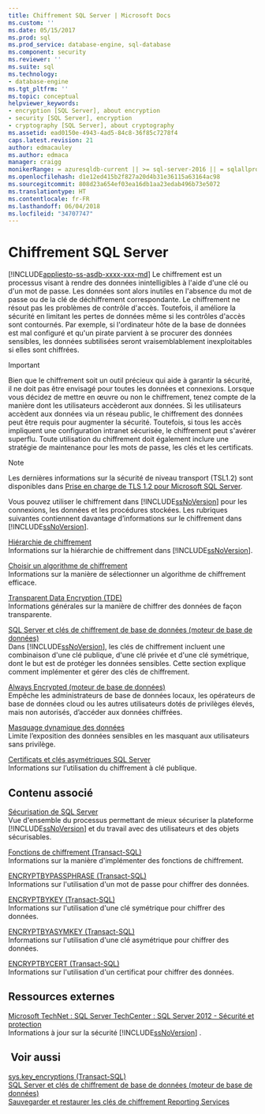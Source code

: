 ```yaml
---
title: Chiffrement SQL Server | Microsoft Docs
ms.custom: ''
ms.date: 05/15/2017
ms.prod: sql
ms.prod_service: database-engine, sql-database
ms.component: security
ms.reviewer: ''
ms.suite: sql
ms.technology:
- database-engine
ms.tgt_pltfrm: ''
ms.topic: conceptual
helpviewer_keywords:
- encryption [SQL Server], about encryption
- security [SQL Server], encryption
- cryptography [SQL Server], about cryptography
ms.assetid: ead0150e-4943-4ad5-84c8-36f85c7278f4
caps.latest.revision: 21
author: edmacauley
ms.author: edmaca
manager: craigg
monikerRange: = azuresqldb-current || >= sql-server-2016 || = sqlallproducts-allversions
ms.openlocfilehash: d1e12ed415b2f827a20d4b31e36115a63164ac98
ms.sourcegitcommit: 808d23a654ef03ea16db1aa23edab496b73e5072
ms.translationtype: HT
ms.contentlocale: fr-FR
ms.lasthandoff: 06/04/2018
ms.locfileid: "34707747"
---
```

# <a name="sql-server-encryption"></a>Chiffrement SQL Server
[!INCLUDE[appliesto-ss-asdb-xxxx-xxx-md](../../../includes/appliesto-ss-asdb-xxxx-xxx-md.md)]
  Le chiffrement est un processus visant à rendre des données inintelligibles à l'aide d'une clé ou d'un mot de passe. Les données sont alors inutiles en l'absence du mot de passe ou de la clé de déchiffrement correspondante. Le chiffrement ne résout pas les problèmes de contrôle d'accès. Toutefois, il améliore la sécurité en limitant les pertes de données même si les contrôles d'accès sont contournés. Par exemple, si l'ordinateur hôte de la base de données est mal configuré et qu'un pirate parvient à se procurer des données sensibles, les données subtilisées seront vraisemblablement inexploitables si elles sont chiffrées.  
  

> [!IMPORTANT]  
>  Bien que le chiffrement soit un outil précieux qui aide à garantir la sécurité, il ne doit pas être envisagé pour toutes les données et connexions. Lorsque vous décidez de mettre en œuvre ou non le chiffrement, tenez compte de la manière dont les utilisateurs accèderont aux données. Si les utilisateurs accèdent aux données via un réseau public, le chiffrement des données peut être requis pour augmenter la sécurité. Toutefois, si tous les accès impliquent une configuration intranet sécurisée, le chiffrement peut s'avérer superflu. Toute utilisation du chiffrement doit également inclure une stratégie de maintenance pour les mots de passe, les clés et les certificats.  
  
> [!NOTE]  
>  Les dernières informations sur la sécurité de niveau transport (TSL1.2) sont disponibles dans [Prise en charge de TLS 1.2 pour Microsoft SQL Server](https://support.microsoft.com/kb/3135244).  

Vous pouvez utiliser le chiffrement dans [!INCLUDE[ssNoVersion](../../../includes/ssnoversion-md.md)] pour les connexions, les données et les procédures stockées. Les rubriques suivantes contiennent davantage d’informations sur le chiffrement dans [!INCLUDE[ssNoVersion](../../../includes/ssnoversion-md.md)].  

 [Hiérarchie de chiffrement](../../../relational-databases/security/encryption/encryption-hierarchy.md)  
 Informations sur la hiérarchie de chiffrement dans [!INCLUDE[ssNoVersion](../../../includes/ssnoversion-md.md)].  
  
 [Choisir un algorithme de chiffrement](../../../relational-databases/security/encryption/choose-an-encryption-algorithm.md)  
 Informations sur la manière de sélectionner un algorithme de chiffrement efficace.  
  
 [Transparent Data Encryption &#40;TDE&#41;](../../../relational-databases/security/encryption/transparent-data-encryption.md)  
 Informations générales sur la manière de chiffrer des données de façon transparente.  
  
 [SQL Server et clés de chiffrement de base de données &#40;moteur de base de données&#41;](../../../relational-databases/security/encryption/sql-server-and-database-encryption-keys-database-engine.md)  
 Dans [!INCLUDE[ssNoVersion](../../../includes/ssnoversion-md.md)], les clés de chiffrement incluent une combinaison d'une clé publique, d'une clé privée et d'une clé symétrique, dont le but est de protéger les données sensibles. Cette section explique comment implémenter et gérer des clés de chiffrement.  
  
 [Always Encrypted &#40;moteur de base de données&#41;](../../../relational-databases/security/encryption/always-encrypted-database-engine.md)  
 Empêche les administrateurs de base de données locaux, les opérateurs de base de données cloud ou les autres utilisateurs dotés de privilèges élevés, mais non autorisés, d’accéder aux données chiffrées.  
  
 [Masquage dynamique des données](../../../relational-databases/security/dynamic-data-masking.md)  
 Limite l’exposition des données sensibles en les masquant aux utilisateurs sans privilège.  
  
 [Certificats et clés asymétriques SQL Server](../../../relational-databases/security/sql-server-certificates-and-asymmetric-keys.md)  
 Informations sur l’utilisation du chiffrement à clé publique.  
  
## <a name="related-content"></a>Contenu associé  
 [Sécurisation de SQL Server](../../../relational-databases/security/securing-sql-server.md)  
 Vue d'ensemble du processus permettant de mieux sécuriser la plateforme [!INCLUDE[ssNoVersion](../../../includes/ssnoversion-md.md)] et du travail avec des utilisateurs et des objets sécurisables.  
  
 [Fonctions de chiffrement &#40;Transact-SQL&#41;](../../../t-sql/functions/cryptographic-functions-transact-sql.md)  
 Informations sur la manière d'implémenter des fonctions de chiffrement.  
  
 [ENCRYPTBYPASSPHRASE &#40;Transact-SQL&#41;](../../../t-sql/functions/encryptbypassphrase-transact-sql.md)  
 Informations sur l'utilisation d'un mot de passe pour chiffrer des données.  
  
 [ENCRYPTBYKEY &#40;Transact-SQL&#41;](../../../t-sql/functions/encryptbykey-transact-sql.md)  
 Informations sur l'utilisation d'une clé symétrique pour chiffrer des données.  
  
 [ENCRYPTBYASYMKEY &#40;Transact-SQL&#41;](../../../t-sql/functions/encryptbyasymkey-transact-sql.md)  
 Informations sur l'utilisation d'une clé asymétrique pour chiffrer des données.  
  
 [ENCRYPTBYCERT &#40;Transact-SQL&#41;](../../../t-sql/functions/encryptbycert-transact-sql.md)  
 Informations sur l'utilisation d'un certificat pour chiffrer des données.  
  
## <a name="external-resources"></a>Ressources externes  
 [Microsoft TechNet : SQL Server TechCenter : SQL Server 2012 - Sécurité et protection](http://download.microsoft.com/download/8/F/A/8FABACD7-803E-40FC-ADF8-355E7D218F4C/SQL_Server_2012_Security_Best_Practice_Whitepaper_Apr2012.docx)  
 Informations à jour sur la sécurité [!INCLUDE[ssNoVersion](../../../includes/ssnoversion-md.md)] .  
  
## <a name="see-also"></a> Voir aussi  
 [sys.key_encryptions &#40;Transact-SQL&#41;](../../../relational-databases/system-catalog-views/sys-key-encryptions-transact-sql.md)   
 [SQL Server et clés de chiffrement de base de données &#40;moteur de base de données&#41;](../../../relational-databases/security/encryption/sql-server-and-database-encryption-keys-database-engine.md)   
 [Sauvegarder et restaurer les clés de chiffrement Reporting Services](../../../reporting-services/install-windows/ssrs-encryption-keys-back-up-and-restore-encryption-keys.md)  
  
  
